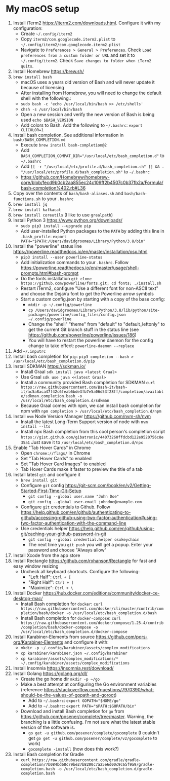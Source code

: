 # My macOS setup

1. Install iTerm2 <https://iterm2.com/downloads.html>. Configure it with my configuration:
    * Create `~/.config/iterm2`
    * Copy `iterm2/com.googlecode.iterm2.plist` to `~/.config/iterm2/com.googlecode.iterm2.plist`
    * Navigate to `Preferences > General > Preferences`. Check `Load preferences from a custom folder or URL` and set it 
      to `~/.config/iterm2`. Check `Save changes to folder when iTerm2 quits`. 
1. Install Homebrew <https://brew.sh/>
1. `brew install bash`
    * macOS uses a years old version of Bash and will never update it because of licensing
    * After installing from Homebrew, you will need to change the default shell with the following.:
    * `sudo bash -c 'echo /usr/local/bin/bash >> /etc/shells'`
    * `chsh -s /usr/local/bin/bash`
    * Open a new session and verify the new version of Bash is being used `echo $BASH_VERSION`
    * Add colors to Bash. Add the following to `~/.bashrc`: `export CLICOLOR=1`
1. Install bash completion. See additional information in `bash/BASH_COMPLETION.md`
    * Execute `brew install bash-completion@2`
    * Add `BASH_COMPLETION_COMPAT_DIR="/usr/local/etc/bash_completion.d"` to `~/.bashrc`
    * Add `[[ -r "/usr/local/etc/profile.d/bash_completion.sh" ]] && . "/usr/local/etc/profile.d/bash_completion.sh"` to `~/.bashrc`
    * <https://github.com/Homebrew/homebrew-core/blob/fecd9b0cb2aa855ec24c109ff2b4507c0b37fb2a/Formula/bash-completion%402.rb#L36>
1. Copy over the contents of `bash/bash-aliases.sh` and `bash/bash-functions.sh` to your `.bashrc`
1. `brew install jq`
1. `brew install kafkacat`
1. `brew install coreutils` (I like to use `grealpath`)
1. Install Python 3 <https://www.python.org/downloads/> 
    * `sudo pip3 install --upgrade pip`
    * Add user-installed Python packages to the `PATH` by adding this line in `.bash_profile`: `export PATH="$PATH:/Users/davidgroomes/Library/Python/3.8/bin"`
1. Install the "powerline" status line <https://powerline.readthedocs.io/en/master/installation/osx.html>
    * `pip3 install --user powerline-status`
    * Add initialization commands to your `.bashrc`. Follow <https://powerline.readthedocs.io/en/master/usage/shell-prompts.html#bash-prompt>
    * Do the fonts installation `git clone https://github.com/powerline/fonts.git; cd fonts; ./install.sh`
    * Restart iTerm2, configure "Use a different font for non-ASCII text" and choose the DejaVu font to get the Powerline arrow symbols
    * Start a custom config.json by starting with a copy of the base config:
        * `mkdir -p ~/.config/powerline`
        * `cp /Users/davidgroomes/Library/Python/3.8/lib/python/site-packages/powerline/config_files/config.json ~/.config/powerline`
        * Change the "shell" "theme" from "default" to "default_leftonly" to get the current Git branch stuff in the 
          status line (see <https://github.com/powerline/powerline/issues/186>)
        * You will have to restart the powerline daemon for the config change to take effect: `powerline-daemon --replace`  
1. Add `~/.inputrc`
1. Install bash completion for `pip`: `pip3 completion --bash > /usr/local/etc/bash_completion.d/pip`
1. Install SDKMAN <https://sdkman.io/>
    * Install Graal `sdk install java <latest Graal>`
    * Use Graal `sdk use java <<latest Graal>`
    * Install a community provided Bash completion for SDKMAN `curl https://raw.githubusercontent.com/Bash-it/bash-it/ac5a8aca47f42c6feab6bde3fb7e5a06d53f28ff/completion/available/sdkman.completion.bash -o /usr/local/etc/bash_completion.d/sdkman`
    * Because Graal comes with npm, we can install bash completion for npm with `npm completion > /usr/local/etc/bash_completion.d/npm` 
1. Install `nvm` Node Version Manager <https://github.com/nvm-sh/nvm>
    * Install the latest Long-Term Support version of node with `nvm install --lts`
    * Install npx Bash completion from this cool person's completion script `https://gist.github.com/gibatronic/44073260ffdcbd122e9520756c8e35a1`
      Just save it to `/usr/local/etc/bash_completion.d/npx`
1. Enable "Tab Hover Cards" in Chrome
    * Open `chrome://flags/` in Chrome
    * Set "Tab Hover Cards" to enabled
    * Set "Tab Hover Card Images" to enabled
    * Tab Hover Cards make it faster to preview the title of a tab 
1. Install latest `git` and configure it
    * `brew install git`
    * Configure `git` config <https://git-scm.com/book/en/v2/Getting-Started-First-Time-Git-Setup>
      * `git config --global user.name "John Doe"`
      * `git config --global user.email johndoe@example.com`
    * Configure `git` credentials to Github. Follow <https://help.github.com/en/github/authenticating-to-github/accessing-github-using-two-factor-authentication#using-two-factor-authentication-with-the-command-line>
    * Use credentials helper <https://help.github.com/en/github/using-git/caching-your-github-password-in-git>
      * `git config --global credential.helper osxkeychain`
      * The next time you `git push` you will get a popup. Enter your password and choose "Always allow"
1. Install Xcode from the app store
1. Install Rectangle <https://github.com/rxhanson/Rectangle> for fast and easy window resizing
    * Uncheck all keyboard shortcuts. Configure the following:
        * "Left Half": `Ctrl + [`
        * "Right Half": `Ctrl + ]`
        * "Maximize": `Ctrl + \`
1. Install Docker <https://hub.docker.com/editions/community/docker-ce-desktop-mac/>
    * Install Bash completion for `docker`: `curl https://raw.githubusercontent.com/docker/cli/master/contrib/completion/bash/docker -o /usr/local/etc/bash_completion.d/bash`
    * Install Bash completion for `docker-compose`: `curl https://raw.githubusercontent.com/docker/compose/1.25.4/contrib/completion/bash/docker-compose -o /usr/local/etc/bash_completion.d/docker-compose` 
1. Install Karabiner-Elements from source <https://github.com/pqrs-org/Karabiner-Elements> and configure it with:
    * `mkdir -p ~/.config/karabiner/assets/complex_modifications`
    * `cp karabiner/karabiner.json ~/.config/karabiner`
    * `cp karabiner/assets/complex_modifications/* ~/.config/karabiner/assets/complex_modifications`
1. Install Insomnia <https://insomnia.rest/download/>
1. Install Golang <https://golang.org/dl/>
    * Create the go home dir `mkdir -p ~/go`
    * Make a best attempt at configuring the Go environment variables (reference <https://stackoverflow.com/questions/7970390/what-should-be-the-values-of-gopath-and-goroot>) 
        * Add to `~/.bashrc`: `export GOPATH="$HOME/go"`
        * Add to `~/.bashrc`: `export PATH="$PATH:$GOPATH/bin"`
    * Download and install Bash completion for `go` from <https://github.com/posener/complete/tree/master>. Warning, the
      branching is a little confusing. I'm not sure what the latest stable version of the software is.
        * `go get -u github.com/posener/complete/gocomplete` (I couldn't get `go get -u github.com/posener/complete/v2/gocomplete` to work)
        * `gocomplete -install` (how does this work?)
1. Install Bash completion for Gradle
    * `curl https://raw.githubusercontent.com/gradle/gradle-completion/7b084bd68c79be27b8200c7a25e6d00c9c65f9a9/gradle-completion.bash -o /usr/local/etc/bash_completion.d/gradle-completion.bash`